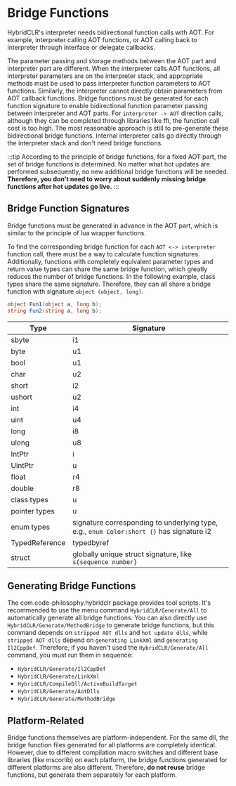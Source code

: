
# Bridge Functions

HybridCLR's interpreter needs bidirectional function calls with AOT. For example, interpreter calling AOT functions, or AOT calling back to interpreter through interface or delegate callbacks.

The parameter passing and storage methods between the AOT part and interpreter part are different. When the interpreter calls AOT functions, all interpreter parameters are on the interpreter stack, and appropriate methods must be used to pass interpreter function parameters to AOT functions. Similarly, the interpreter cannot directly obtain parameters from AOT callback functions. Bridge functions must be generated for each function signature to enable bidirectional function parameter passing between interpreter and AOT parts. For `interpreter -> AOT` direction calls, although they can be completed through libraries like ffi, the function call cost is too high. The most reasonable approach is still to pre-generate these bidirectional bridge functions. Internal interpreter calls go directly through the interpreter stack and don't need bridge functions.

:::tip
According to the principle of bridge functions, for a fixed AOT part, the set of bridge functions is determined. No matter what hot updates are performed subsequently, no new additional bridge functions will be needed. **Therefore, you don't need to worry about suddenly missing bridge functions after hot updates go live.**
:::

## Bridge Function Signatures

Bridge functions must be generated in advance in the AOT part, which is similar to the principle of lua wrapper functions.

To find the corresponding bridge function for each `AOT <-> interpreter` function call, there must be a way to calculate function signatures. Additionally, functions with completely equivalent parameter types and return value types can share the same bridge function, which greatly reduces the number of bridge functions. In the following example, class types share the same signature. Therefore, they can all share a bridge function with signature `object (object, long)`.

```csharp
object Fun1(object a, long b);
string Fun2(string a, long b);
```

|Type|Signature|
|-|-|
|sbyte|i1|
|byte|u1|
|bool|u1|
|char|u2|
|short|i2|
|ushort|u2|
|int|i4|
|uint|u4|
|long|i8|
|ulong|u8|
|IntPtr|i|
|UintPtr|u|
|float|r4|
|double|r8|
|class types|u|
|pointer types|u|
|enum types|signature corresponding to underlying type, e.g., `enum Color:short {}` has signature i2|
|TypedReference|typedbyref|
|struct|globally unique struct signature, like `s{sequence number}`|

## Generating Bridge Functions

The com.code-philosophy.hybridclr package provides tool scripts. It's recommended to use the menu command `HybridCLR/Generate/All` to automatically generate all bridge functions. You can also directly use `HybridCLR/Generate/MethodBridge`
to generate bridge functions, but this command depends on `stripped AOT dlls` and `hot update dlls`, while `stripped AOT dlls` depend on `generating LinkXml` and `generating Il2CppDef`. Therefore, if you haven't used the `HybridCLR/Generate/All` command, you must run them in sequence:

- `HybridCLR/Generate/Il2CppDef`
- `HybridCLR/Generate/LinkXml`
- `HybridCLR/CompileDll/ActiveBuildTarget`
- `HybridCLR/Generate/AotDlls`
- `HybridCLR/Generate/MethodBridge`

## Platform-Related

Bridge functions themselves are platform-independent. For the same dll, the bridge function files generated for all platforms are completely identical. However, due to different compilation macro switches and different base libraries (like mscorlib) on each platform, the bridge functions generated for different platforms are also different. Therefore, **do not reuse** bridge functions,
but generate them separately for each platform.

